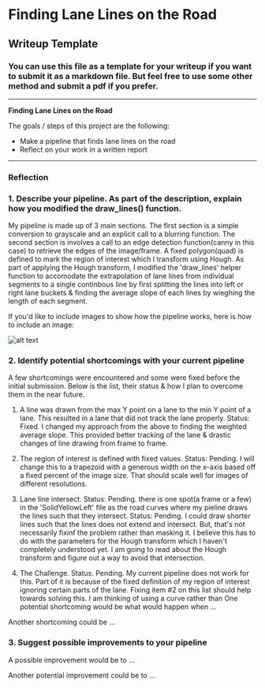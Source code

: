 # **Finding Lane Lines on the Road** 

## Writeup Template

### You can use this file as a template for your writeup if you want to submit it as a markdown file. But feel free to use some other method and submit a pdf if you prefer.

---

**Finding Lane Lines on the Road**

The goals / steps of this project are the following:
* Make a pipeline that finds lane lines on the road
* Reflect on your work in a written report


[//]: # (Image References)

[image1]: ./examples/grayscale.jpg "Grayscale"

---

### Reflection

### 1. Describe your pipeline. As part of the description, explain how you modified the draw_lines() function.

My pipeline is made up of 3 main sections. The first section is a simple conversion to grayscale and an explicit call to a blurring function. The second section is involves a call to an edge detection function(canny in this case) to retrieve the edges of the image/frame. A fixed polygon(quad) is defined to mark the region of interest which I transform using Hough. As part of applying the Hough transform, I modified the 'draw_lines' helper function to accomodate the extrapolation of lane lines from individual segments to a single continbous line by first splitting the lines into left or right lane buckets & finding the average slope of each lines by wieghing the length of each segment.


If you'd like to include images to show how the pipeline works, here is how to include an image: 

![alt text][image1]


### 2. Identify potential shortcomings with your current pipeline

A few shortcomings were encountered and some were fixed before the initial submission. Below is the list, their status & how I plan to overcome them in the near future.

1. A line was drawn from the max Y point on a lane to the min Y point of a lane. This resulted in a lane that did not track the lane properly.
  Status: Fixed. I changed my approach from the above to finding the weighted average slope. This provided better tracking of the lane & drastic changes of line drawing from frame to frame.
  
 2. The region of interest is defined with fixed values.
  Status: Pending. I will change this to a trapezoid with a generous  width on the x-axis based off a fixed percent of the image size. That should scale well for images of different resolutions.
  
  3. Lane line intersect.
  Status: Pending. there is one spot(a frame or a few) in the 'SolidYellowLeft' file as the road curves where my pieline draws the lines such that they intersect.
  Status: Pending. I could draw shorter lines such that the lines does not extend and intersect. But, that's not necessarily fixinf the problem rather than masking it. I believe this has to do with the parameters for the Hough transform which I haven't completely understood yet. I am going to read about the Hough transform and figure out a way to avoid that intersection.
  
  4. The Challenge.
  Status. Pending. My current pipeline does not work for this. Part of it is because of the fixed definition of my region of interest ignoring certain parts of the lane. Fixing item #2 on this list should help towards solving this. I am thinking of using a curve rather than 
One potential shortcoming would be what would happen when ... 

Another shortcoming could be ...


### 3. Suggest possible improvements to your pipeline

A possible improvement would be to ...

Another potential improvement could be to ...
